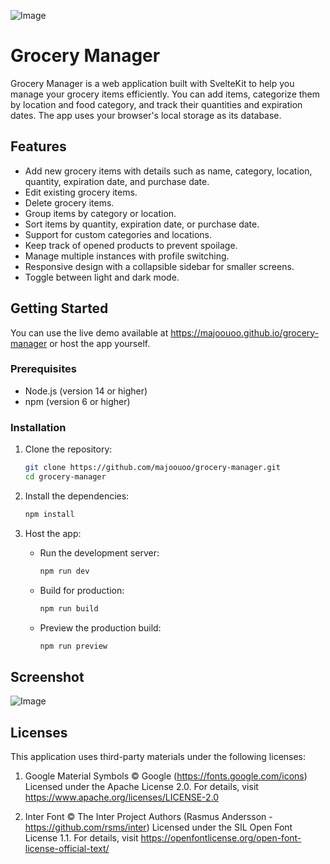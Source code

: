 ![Image](https://cloud-cg9l2uzlb-hack-club-bot.vercel.app/0grocery_manager_alpha.png)

# Grocery Manager

Grocery Manager is a web application built with SvelteKit to help you manage your grocery items efficiently. You can add items, categorize them by location and food category, and track their quantities and expiration dates. The app uses your browser's local storage as its database.

## Features

- Add new grocery items with details such as name, category, location, quantity, expiration date, and purchase date.
- Edit existing grocery items.
- Delete grocery items.
- Group items by category or location.
- Sort items by quantity, expiration date, or purchase date.
- Support for custom categories and locations.
- Keep track of opened products to prevent spoilage.
- Manage multiple instances with profile switching.
- Responsive design with a collapsible sidebar for smaller screens.
- Toggle between light and dark mode.

## Getting Started

You can use the live demo available at https://majoouoo.github.io/grocery-manager or host the app yourself.

### Prerequisites

- Node.js (version 14 or higher)
- npm (version 6 or higher)

### Installation

1. Clone the repository:

   ```bash
   git clone https://github.com/majoouoo/grocery-manager.git
   cd grocery-manager
   ```

2. Install the dependencies:
    ```bash
    npm install
    ```

3. Host the app:
    - Run the development server:
        ```bash
        npm run dev
        ```

    - Build for production:
        ```bash
        npm run build
        ```

    - Preview the production build:
        ```bash
        npm run preview
        ```

## Screenshot

![Image](https://cloud-g8wtj2ymw-hack-club-bot.vercel.app/0image.png)

## Licenses
This application uses third-party materials under the following licenses:

1. Google Material Symbols
   © Google (https://fonts.google.com/icons)
   Licensed under the Apache License 2.0.
   For details, visit https://www.apache.org/licenses/LICENSE-2.0

2. Inter Font
   © The Inter Project Authors (Rasmus Andersson - https://github.com/rsms/inter)
   Licensed under the SIL Open Font License 1.1.
   For details, visit https://openfontlicense.org/open-font-license-official-text/
